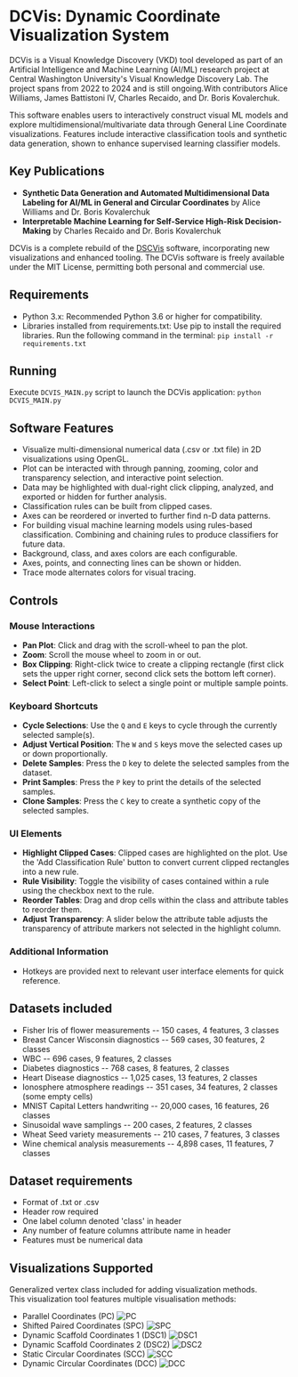 # DCVis: Dynamic Coordinate Visualization System

DCVis is a Visual Knowledge Discovery (VKD) tool developed as part of an Artificial Intelligence and Machine Learning (AI/ML) research project at Central Washington University's Visual Knowledge Discovery Lab. The project spans from 2022 to 2024 and is still ongoing.With contributors Alice Williams, James Battistoni IV, Charles Recaido, and Dr. Boris Kovalerchuk.

This software enables users to interactively construct visual ML models and explore multidimensional/multivariate data through General Line Coordinate visualizations. Features include interactive classification tools and synthetic data generation, shown to enhance supervised learning classifier models.

## Key Publications

- **Synthetic Data Generation and Automated Multidimensional Data Labeling for AI/ML in General and Circular Coordinates** by Alice Williams and Dr. Boris Kovalerchuk
- **Interpretable Machine Learning for Self-Service High-Risk Decision-Making** by Charles Recaido and Dr. Boris Kovalerchuk

DCVis is a complete rebuild of the [DSCVis](https://github.com/Charles57-CWU/DSCVis) software, incorporating new visualizations and enhanced tooling. The DCVis software is freely available under the MIT License, permitting both personal and commercial use.

## Requirements

- Python 3.x: Recommended Python 3.6 or higher for compatibility.
- Libraries installed from requirements.txt: Use pip to install the required libraries. Run the following command in the terminal: `pip install -r requirements.txt`

## Running

Execute `DCVIS_MAIN.py` script to launch the DCVis application: `python DCVIS_MAIN.py`

## Software Features

- Visualize multi-dimensional numerical data (.csv or .txt file) in 2D visualizations using OpenGL.  
- Plot can be interacted with through panning, zooming, color and transparency selection, and interactive point selection.  
- Data may be highlighted with dual-right click clipping, analyzed, and exported or hidden for further analysis.  
- Classification rules can be built from clipped cases.
- Axes can be reordered or inverted to further find n-D data patterns.
- For building visual machine learning models using rules-based classification. Combining and chaining rules to produce classifiers for future data.
- Background, class, and axes colors are each configurable.
- Axes, points, and connecting lines can be shown or hidden.
- Trace mode alternates colors for visual tracing.

## Controls

### Mouse Interactions

- **Pan Plot**: Click and drag with the scroll-wheel to pan the plot.
- **Zoom**: Scroll the mouse wheel to zoom in or out.
- **Box Clipping**: Right-click twice to create a clipping rectangle (first click sets the upper right corner, second click sets the bottom left corner).
- **Select Point**: Left-click to select a single point or multiple sample points.

### Keyboard Shortcuts

- **Cycle Selections**: Use the `Q` and `E` keys to cycle through the currently selected sample(s).
- **Adjust Vertical Position**: The `W` and `S` keys move the selected cases up or down proportionally.
- **Delete Samples**: Press the `D` key to delete the selected samples from the dataset.
- **Print Samples**: Press the `P` key to print the details of the selected samples.
- **Clone Samples**: Press the `C` key to create a synthetic copy of the selected samples.

### UI Elements

- **Highlight Clipped Cases**: Clipped cases are highlighted on the plot. Use the 'Add Classification Rule' button to convert current clipped rectangles into a new rule.
- **Rule Visibility**: Toggle the visibility of cases contained within a rule using the checkbox next to the rule.
- **Reorder Tables**: Drag and drop cells within the class and attribute tables to reorder them.
- **Adjust Transparency**: A slider below the attribute table adjusts the transparency of attribute markers not selected in the highlight column.

### Additional Information

- Hotkeys are provided next to relevant user interface elements for quick reference.

## Datasets included

- Fisher Iris of flower measurements -- 150 cases, 4 features, 3 classes
- Breast Cancer Wisconsin diagnostics -- 569 cases, 30 features, 2 classes
- WBC -- 696 cases, 9 features, 2 classes
- Diabetes diagnostics -- 768 cases, 8 features, 2 classes
- Heart Disease diagnostics -- 1,025 cases, 13 features, 2 classes
- Ionosphere atmosphere readings -- 351 cases, 34 features, 2 classes (some empty cells)
- MNIST Capital Letters handwriting -- 20,000 cases, 16 features, 26 classes
- Sinusoidal wave samplings -- 200 cases, 2 features, 2 classes
- Wheat Seed variety measurements -- 210 cases, 7 features, 3 classes
- Wine chemical analysis measurements -- 4,898 cases, 11 features, 7 classes

## Dataset requirements

- Format of .txt or .csv
- Header row required
- One label column denoted 'class' in header
- Any number of feature columns attribute name in header
- Features must be numerical data

## Visualizations Supported

Generalized vertex class included for adding visualization methods.  
This visualization tool features multiple visualisation methods:

- Parallel Coordinates (PC) ![PC](/screenshots/PC.png)
- Shifted Paired Coordinates (SPC) ![SPC](/screenshots/SPC.png)
- Dynamic Scaffold Coordinates 1 (DSC1) ![DSC1](/screenshots/DSC1.png)
- Dynamic Scaffold Coordinates 2 (DSC2) ![DSC2](/screenshots/DSC2.png)
- Static Circular Coordinates (SCC) ![SCC](/screenshots/SCC.png)
- Dynamic Circular Coordinates (DCC) ![DCC](/screenshots/DCC.png)
